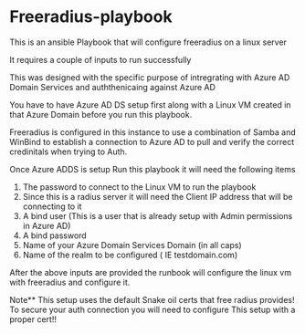 # Freeradius-playbook

This is an ansible Playbook that will configure freeradius on a linux server 

It requires a couple of inputs to run successfully

This was designed with the specific purpose of intregrating with Azure AD Domain Services and auththenicaing against Azure AD

You have to have Azure AD DS setup first along with a Linux VM created in that Azure Domain before you run this playbook.

Freeradius is configured in this instance to use a combination of Samba and WinBind to establish a connection to Azure AD to pull and verify the correct
credinitals when trying to Auth. 

Once Azure ADDS is setup Run this playbook it will need the following items

1. The password to connect to the Linux VM to run the playbook
2. Since this is a radius server it will need the Client IP address that will be connecting to it
3. A bind user (This is a user that is already setup with Admin permissions in Azure AD)
4. A bind password
5. Name of your Azure Domain Services Domain (in all caps)
6. Name of the realm to be configured ( IE testdomain.com)

After the above inputs are provided the runbook will configure the linux vm with freeradius and configure it. 

Note** This setup uses the default Snake oil certs that free radius provides! To secure your auth connection you will need to configure This setup with a proper
cert!! 

